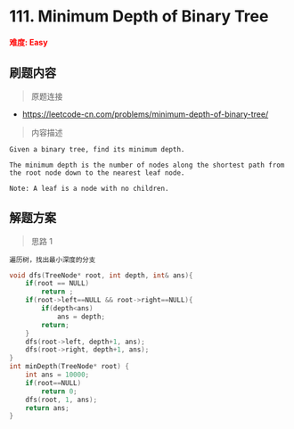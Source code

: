 # 111. Minimum Depth of Binary Tree
 **<font color=red>难度: Easy</font>**
## 刷题内容
> 原题连接
* https://leetcode-cn.com/problems/minimum-depth-of-binary-tree/
> 内容描述
```
Given a binary tree, find its minimum depth.

The minimum depth is the number of nodes along the shortest path from the root node down to the nearest leaf node.

Note: A leaf is a node with no children.
```
## 解题方案
> 思路 1
```
遍历树，找出最小深度的分支
```
```cpp
void dfs(TreeNode* root, int depth, int& ans){
    if(root == NULL)
        return ;
    if(root->left==NULL && root->right==NULL){
        if(depth<ans)
            ans = depth;
        return;
    }
    dfs(root->left, depth+1, ans);
    dfs(root->right, depth+1, ans);
}
int minDepth(TreeNode* root) {
    int ans = 10000;
    if(root==NULL)
        return 0;
    dfs(root, 1, ans);
    return ans;
}

```
